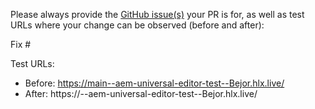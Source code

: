 Please always provide the [GitHub issue(s)](../issues) your PR is for, as well as test URLs where your change can be observed (before and after):

Fix #<gh-issue-id>

Test URLs:
- Before: https://main--aem-universal-editor-test--Bejor.hlx.live/
- After: https://<branch>--aem-universal-editor-test--Bejor.hlx.live/
